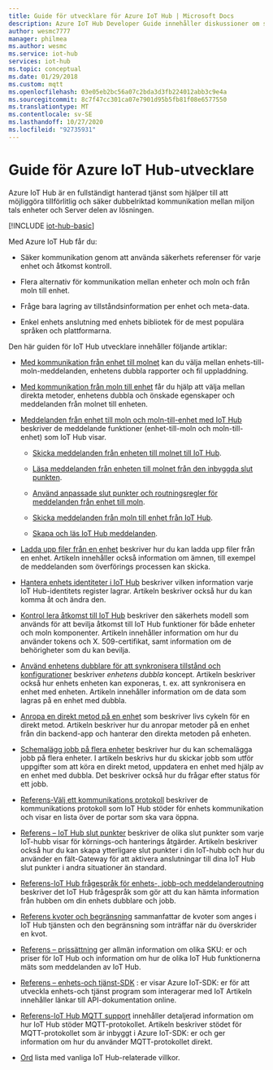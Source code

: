 ```yaml
---
title: Guide för utvecklare för Azure IoT Hub | Microsoft Docs
description: Azure IoT Hub Developer Guide innehåller diskussioner om slut punkter, säkerhet, identitets registret, enhets hantering, direkta metoder, enhets-och fil överföringar, jobb, språk för IoT Hub frågor och meddelande hantering.
author: wesmc7777
manager: philmea
ms.author: wesmc
ms.service: iot-hub
services: iot-hub
ms.topic: conceptual
ms.date: 01/29/2018
ms.custom: mqtt
ms.openlocfilehash: 03e05eb2bc56a07c2bda3d3fb224012abb3c9e4a
ms.sourcegitcommit: 8c7f47cc301ca07e7901d95b5fb81f08e6577550
ms.translationtype: MT
ms.contentlocale: sv-SE
ms.lasthandoff: 10/27/2020
ms.locfileid: "92735931"
---
```

# <a name="azure-iot-hub-developer-guide"></a>Guide för Azure IoT Hub-utvecklare

Azure IoT Hub är en fullständigt hanterad tjänst som hjälper till att möjliggöra tillförlitlig och säker dubbelriktad kommunikation mellan miljon tals enheter och Server delen av lösningen.

[!INCLUDE [iot-hub-basic](../../includes/iot-hub-basic-partial.md)]

Med Azure IoT Hub får du:

* Säker kommunikation genom att använda säkerhets referenser för varje enhet och åtkomst kontroll.

* Flera alternativ för kommunikation mellan enheter och moln och från moln till enhet.

* Fråge bara lagring av tillståndsinformation per enhet och meta-data.

* Enkel enhets anslutning med enhets bibliotek för de mest populära språken och plattformarna.

Den här guiden för IoT Hub utvecklare innehåller följande artiklar:

* [Med kommunikation från enhet till molnet](iot-hub-devguide-d2c-guidance.md) kan du välja mellan enhets-till-moln-meddelanden, enhetens dubbla rapporter och fil uppladdning.

* [Med kommunikation från moln till enhet](iot-hub-devguide-c2d-guidance.md) får du hjälp att välja mellan direkta metoder, enhetens dubbla och önskade egenskaper och meddelanden från molnet till enheten.

* [Meddelanden från enhet till moln och moln-till-enhet med IoT Hub](iot-hub-devguide-messaging.md) beskriver de meddelande funktioner (enhet-till-moln och moln-till-enhet) som IoT Hub visar.

  * [Skicka meddelanden från enheten till molnet till IoT Hub](iot-hub-devguide-messages-d2c.md).

  * [Läsa meddelanden från enheten till molnet från den inbyggda slut punkten](iot-hub-devguide-messages-read-builtin.md).

  * [Använd anpassade slut punkter och routningsregler för meddelanden från enhet till moln](iot-hub-devguide-messages-read-custom.md).

  * [Skicka meddelanden från moln till enhet från IoT Hub](iot-hub-devguide-messages-c2d.md).

  * [Skapa och läs IoT Hub meddelanden](iot-hub-devguide-messages-construct.md).

* [Ladda upp filer från en enhet](iot-hub-devguide-file-upload.md) beskriver hur du kan ladda upp filer från en enhet. Artikeln innehåller också information om ämnen, till exempel de meddelanden som överförings processen kan skicka.

* [Hantera enhets identiteter i IoT Hub](iot-hub-devguide-identity-registry.md) beskriver vilken information varje IoT Hub-identitets register lagrar. Artikeln beskriver också hur du kan komma åt och ändra den.

* [Kontrol lera åtkomst till IoT Hub](iot-hub-devguide-security.md) beskriver den säkerhets modell som används för att bevilja åtkomst till IoT Hub funktioner för både enheter och moln komponenter. Artikeln innehåller information om hur du använder tokens och X. 509-certifikat, samt information om de behörigheter som du kan bevilja.

* [Använd enhetens dubblare för att synkronisera tillstånd och konfigurationer](iot-hub-devguide-device-twins.md) beskriver *enhetens dubbla* koncept. Artikeln beskriver också hur enhets enheten kan exponeras, t. ex. att synkronisera en enhet med enheten. Artikeln innehåller information om de data som lagras på en enhet med dubbla.

* [Anropa en direkt metod på en enhet](iot-hub-devguide-direct-methods.md) som beskriver livs cykeln för en direkt metod. Artikeln beskriver hur du anropar metoder på en enhet från din backend-app och hanterar den direkta metoden på enheten.

* [Schemalägg jobb på flera enheter](iot-hub-devguide-jobs.md) beskriver hur du kan schemalägga jobb på flera enheter. I artikeln beskrivs hur du skickar jobb som utför uppgifter som att köra en direkt metod, uppdatera en enhet med hjälp av en enhet med dubbla. Det beskriver också hur du frågar efter status för ett jobb.

* [Referens-Välj ett kommunikations protokoll](iot-hub-devguide-protocols.md) beskriver de kommunikations protokoll som IoT Hub stöder för enhets kommunikation och visar en lista över de portar som ska vara öppna.

* [Referens – IoT Hub slut punkter](iot-hub-devguide-endpoints.md) beskriver de olika slut punkter som varje IoT-hubb visar för körnings-och hanterings åtgärder. Artikeln beskriver också hur du kan skapa ytterligare slut punkter i din IoT-hubb och hur du använder en fält-Gateway för att aktivera anslutningar till dina IoT Hub slut punkter i andra situationer än standard.

* [Referens-IoT Hub frågespråk för enhets-, jobb-och meddelanderoutning](iot-hub-devguide-query-language.md) beskriver det IoT Hub frågespråk som gör att du kan hämta information från hubben om din enhets dubblare och jobb.

* [Referens kvoter och begränsning](iot-hub-devguide-quotas-throttling.md) sammanfattar de kvoter som anges i IoT Hub tjänsten och den begränsning som inträffar när du överskrider en kvot.

* [Referens – prissättning](iot-hub-devguide-pricing.md) ger allmän information om olika SKU: er och priser för IoT Hub och information om hur de olika IoT Hub funktionerna mäts som meddelanden av IoT Hub.

* [Referens – enhets-och tjänst-SDK](iot-hub-devguide-sdks.md) : er visar Azure IoT-SDK: er för att utveckla enhets-och tjänst program som interagerar med IoT Artikeln innehåller länkar till API-dokumentation online.

* [Referens-IoT Hub MQTT support](iot-hub-mqtt-support.md) innehåller detaljerad information om hur IoT Hub stöder MQTT-protokollet. Artikeln beskriver stödet för MQTT-protokollet som är inbyggt i Azure IoT-SDK: er och ger information om hur du använder MQTT-protokollet direkt.

* [Ord](iot-hub-devguide-glossary.md) lista med vanliga IoT Hub-relaterade villkor.
